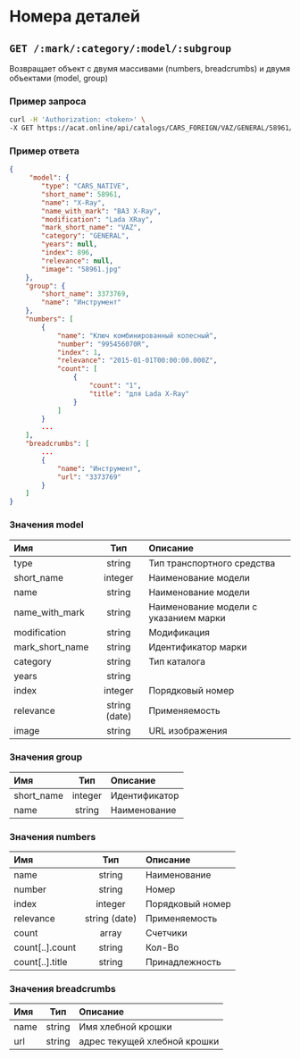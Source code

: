 # Номера деталей

## `GET /:mark/:category/:model/:subgroup`

Возвращает объект с двумя массивами (numbers, breadcrumbs) и двумя объектами (model, group)

### Пример запроса

```bash
curl -H 'Authorization: <token>' \
-X GET https://acat.online/api/catalogs/CARS_FOREIGN/VAZ/GENERAL/58961/3373769
```

### Пример ответа

```json
{
     "model": {
        "type": "CARS_NATIVE",
        "short_name": 58961,
        "name": "X-Ray",
        "name_with_mark": "ВАЗ X-Ray",
        "modification": "Lada XRay",
        "mark_short_name": "VAZ",
        "category": "GENERAL",
        "years": null,
        "index": 896,
        "relevance": null,
        "image": "58961.jpg"
    },
    "group": {
        "short_name": 3373769,
        "name": "Инструмент"
    },
    "numbers": [
        {
            "name": "Ключ комбинированный колесный",
            "number": "995456070R",
            "index": 1,
            "relevance": "2015-01-01T00:00:00.000Z",
            "count": [
                {
                    "count": "1",
                    "title": "для Lada X-Ray"
                }
            ]
        }
        ...
    ],
    "breadcrumbs": [
        ...
        {
            "name": "Инструмент",
            "url": "3373769"
        }
    ]
}
```

### Значения model

| Имя | Тип | Описание |
| :---- | :------: | :--------------- |
| type | string | Тип транспортного средства |
| short_name | integer | Наименование модели |
| name | string | Наименование модели |
| name_with_mark | string | Наименование модели с указанием марки |
| modification | string | Модификация |
| mark_short_name | string | Идентификатор марки |
| category | string | Тип каталога |
| years | string |  |
| index | integer | Порядковый номер |
| relevance | string (date) | Применяемость |
| image | string | URL изображения |

### Значения group

| Имя | Тип | Описание |
| :---- | :------: | :--------------- |
| short_name | integer | Идентификатор |
| name | string | Наименование |

### Значения numbers

| Имя | Тип | Описание |
| :---- | :------: | :--------------- |
| name | string | Наименование |
| number | string | Номер |
| index | integer | Порядковый номер |
| relevance | string (date) | Применяемость |
| count | array | Счетчики |
| count[..].count | string | Кол-Во |
| count[..].title | string | Принадлежность |

### Значения breadcrumbs

| Имя | Тип | Описание |
| :---- | :------: | :--------------- |
| name | string | Имя хлебной крошки |
| url | string | адрес текущей хлебной крошки |